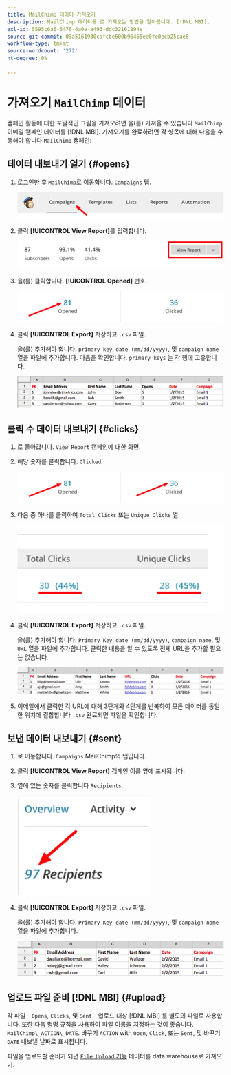 ```yaml
---
title: MailChimp 데이터 가져오기
description: MailChimp 데이터를 로 가져오는 방법을 알아봅니다. [!DNL MBI].
exl-id: 5595c6a6-5476-4a0e-a493-ddc32161894e
source-git-commit: 03a5161930cafcbe600b96465ee0fc0ecb25cae8
workflow-type: tm+mt
source-wordcount: '272'
ht-degree: 0%

---
```


# 가져오기 `MailChimp` 데이터

캠페인 활동에 대한 포괄적인 그림을 가져오려면 을(를) 가져올 수 있습니다 `MailChimp` 이메일 캠페인 데이터를 [!DNL MBI]. 가져오기를 완료하려면 각 항목에 대해 다음을 수행해야 합니다 `MailChimp` 캠페인:

## 데이터 내보내기 열기 {#opens}

1. 로그인한 후 `MailChimp`로 이동합니다. `Campaigns` 탭.

   ![mailchimp 1 가져오기](../../../assets/import-mailchimp-1.png)

1. 클릭 **[!UICONTROL View Report]**&#x200B;를 입력합니다.

   ![mailchimp 2 가져오기](../../../assets/import-mailchimp-2.png)

1. 을(를) 클릭합니다. **[!UICONTROL Opened]** 번호.

   ![mailchimp 3 가져오기](../../../assets/import-mailchimp-3.png)

1. 클릭 **[!UICONTROL Export]** 저장하고 `.csv` 파일.

   을(를) 추가해야 합니다. `primary key`, `date (mm/dd/yyyy)`, 및 `campaign name` 열을 파일에 추가합니다. 다음을 확인합니다. `primary keys` 는 각 행에 고유합니다.

   ![mailchimp 4 가져오기](../../../assets/import-mailchimp-4.png)

## 클릭 수 데이터 내보내기 {#clicks}

1. 로 돌아갑니다. `View Report` 캠페인에 대한 화면.

1. 해당 숫자를 클릭합니다. `Clicked`.

   ![mailchimp 5 가져오기](../../../assets/import-mailchimp-5.png)

1. 다음 중 하나를 클릭하여 `Total Clicks` 또는 `Unique Clicks` 열.

   ![mailchimp 6 가져오기](../../../assets/import-mailchimp-6.png)

1. 클릭 **[!UICONTROL Export]** 저장하고 `.csv` 파일.

   을(를) 추가해야 합니다. `Primary Key`, `date (mm/dd/yyyy)`, `campaign name`, 및 `URL` 열을 파일에 추가합니다. 클릭한 내용을 알 수 있도록 전체 URL을 추가할 필요는 없습니다.

   ![mailchimp 7 가져오기](../../../assets/import-mailchimp-7.png)

1. 이메일에서 클릭한 각 URL에 대해 3단계와 4단계를 반복하여 모든 데이터를 동일한 위치에 결합합니다 `.csv` 완료되면 파일을 확인합니다.

## 보낸 데이터 내보내기 {#sent}

1. 로 이동합니다. `Campaigns` MailChimp의 탭입니다.

1. 클릭 **[!UICONTROL View Report]** 캠페인 이름 옆에 표시됩니다.

1. 옆에 있는 숫자를 클릭합니다 `Recipients`.

   ![mailchimp 8 가져오기](../../../assets/import-mailchimp-8.png)

1. 클릭 **[!UICONTROL Export]** 저장하고 `.csv` 파일.

   을(를) 추가해야 합니다. `Primary Key`, `date (mm/dd/yyyy)`, 및 `campaign name` 열을 파일에 추가합니다.

   ![mailchimp 9 가져오기](../../../assets/import-mailchimp-9.png)

## 업로드 파일 준비 [!DNL MBI] {#upload}

각 파일 - `Opens`, `Clicks`, 및 `Sent` - 업로드 대상 [!DNL MBI] 를 별도의 파일로 사용합니다. 또한 다음 명명 규칙을 사용하여 파일 이름을 지정하는 것이 좋습니다. `MailChimp\_ACTION\_DATE`. 바꾸기 `ACTION` with `Open`, `Click`, 또는 `Sent`, 및 바꾸기 `DATE` 내보낼 날짜로 표시합니다.

파일을 업로드할 준비가 되면 [`File Upload` 기능](../connecting-data/using-file-uploader.md) 데이터를 data warehouse로 가져오기.
